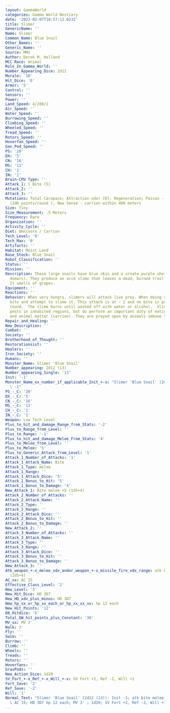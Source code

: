 ```yaml
---
layout: GammaWorld
categories: Gamma World Bestiary
date: '2023-02-07T18:57:12.023Z'
title: Slimer
GenericName: ''
Name: Slimer
Common_Name: Blue Snail
Other_Names: ''
Generic_Name: ''
Source: MM2
Author: Derek M. Holland
MCC Race: Animal
Role_In_Gamma_World: ''
Number_Appearing_Dice: 2d12
Morale: '10'
Hit_Dice: '6'
Armor: '5'
Control: ''
Sensors: ''
Power: ''
Land_Speed: 4/200/2
Air_Speed: ''
Water_Speed: ''
Burrowing_Speed: ''
Climbing_Speed: ''
Wheeled_Speed: ''
Tread_Speed: ''
Rotors_Speed: ''
Hoverfan_Speed: ''
Gav_Pod_Speed: ''
PS: '20'
DX: '5'
CN: '16'
MS: '13'
CH: '1'
IN: '1'
Brain-CPU Type: ''
Attack_1: 1 Bite (5)
Attack_2: ''
Attack_3: ''
Mutations: Total Carapace; Attraction odor [D]; Regeneration; Poison - acid slime
  (2d6 points/round ), New Sense - carrion within 400 meters
Size: Tiny
Size_Measurement: .5 Meters
Frequency: Rare
Organization: ''
Activity_Cycle: ''
Diet: Omnivore / Carrion
Tech_Level: '0'
Tech_Max: '0'
Artifacts: ''
Habitat: Moist Land
Base_Stock: Blue Snail
Robot_Classification: ''
Status: ''
Mission: ''
Description: These large snails have blue skin and a ornate purple shell (worth 100-400
  domars). They produce an acid slime that leaves a dead, burned trail behind it.
  It smells of grapes.
Equipment: ''
Reactions: ''
Behavior: When very hungry, slimers will attack live prey. When doing so the use a
  bite and attempt to slime it. This attack is at - 2 and no bite is possible in that
  round.  The slime burns until washed off with water or alcohol.  Slimers are dangerous
  pests in inhabited regions, but do perform an important duty of eating dead plant
  and animal matter (carrion). They are preyed upon by animals immune to acid.
Repair_and_Healing: ''
New_Description: ''
Combat: ''
Society: ''
Brotherhood_of_Thought: ''
Restorationsist: ''
Healers: ''
Iron_Society: ''
Humans: ''
Monster_Name: Slimer 'Blue Snail'
Number_appearing: 2d12 (13)
Number_appearing_Single: '13'
Init: '-1'
Monster_Name_xx_number_if_applicable_Init_+-x: "Slimer 'Blue Snail' (2d12 (13)): Init\
  \ -1"
PS_-_C: '20'
DX_-_C: '5'
CN_-_C: '16'
MS_-_C: '13'
CH_-_C: '1'
IN_-_C: '1'
Weapon: Low Tech Level
Plus_to_hit_and_damage_Range_from_Stats: '-2'
Plus_to_Range_from_Level: ''
Plus_to_Range: '-1'
Plus_to_hit_and_damage_Melee_From_Stats: '4'
Plus_to_Melee_from_Level: ''
Plus_to_Melee: '5'
Plus_to_Generic_Attack_from_Level: '1'
Attack_1_Number_of_Attacks: '1'
Attack_1_Attack_Name: Bite
Attack_1_Type: melee
Attack_1_Range: ''
Attack_1_Attack_Dice: '5'
Attack_1_Bonus_to_Hit: '5'
Attack_1_Bonus_to_Damage: '4'
New_Attack_1: Bite melee +5 (1d5+4)
Attack_2_Number_of_Attacks: ''
Attack_2_Attack_Name: ''
Attack_2_Type: ''
Attack_2_Range: ''
Attack_2_Attack_Dice: ''
Attack_2_Bonus_to_Hit: ''
Attack_2_Bonus_to_Damage: ''
New_Attack_2: ''
Attack_3_Number_of_Attacks: ''
Attack_3_Attack_Name: ''
Attack_3_Type: ''
Attack_3_Range: ''
Attack_3_Attack_Dice: ''
Attack_3_Bonus_to_Hit: ''
Attack_3_Bonus_to_Damage: ''
New_Attack_3: ''
Atk_weapon_+-x_melee_xdx_andor_weapon_+-x_missile_fire_xdx_range: atk bite melee +5
  (1d5+4)
AC_xx: AC 15
Effective_Class_Level: '2'
New_Level: '3'
New_Hit_Dice: HD 3D7
New_HD_xdx_plus_minus: HD 3D7
New_hp_xx_or_hp_xx_each_or_hp_xx_xx_xx: hp 12 each
New_Hit_Points: '12'
D6_Hitdice: '6'
Total_GW_hit_points_plus_Constant: '36'
MV_xx: MV 3'
Walk: 3'
Fly: ''
Swim: ''
Burrow: ''
Climb: ''
Wheels: ''
Treads: ''
Rotors: ''
Hoverfans: ''
GravPods: ''
New_Action_Dice: 1d20
SV_Fort_+-x_Ref_+-x_Will_+-x: SV Fort +2, Ref -2, Will +1
Fort_Save: '2'
Ref_Save: '-2'
Will: '1'
Normal_Text: "Slimer 'Blue Snail' (2d12 (13)): Init -1; atk bite melee +5 (1d5+4);\
  \ AC 15; HD 3D7 hp 12 each; MV 3' ; 1d20; SV Fort +2, Ref -2, Will +1"
...
```

